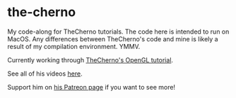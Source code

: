 # the-cherno
My code-along for TheCherno tutorials.
The code here is intended to run on MacOS.
Any differences between TheCherno's code and mine is likely a result of my compilation environment.
YMMV.

Currently working through [TheCherno's OpenGL tutorial](https://www.youtube.com/watch?v=W3gAzLwfIP0&list=PLlrATfBNZ98foTJPJ_Ev03o2oq3-GGOS2 "TheCherno OpenGL Tutorial").

See all of his videos [here](https://www.youtube.com/channel/UCQ-W1KE9EYfdxhL6S4twUNw "TheChernoProject").

Support him on [his Patreon page](https://www.patreon.com/thecherno/overview "TheCherno Patreon") if you want to see more!
